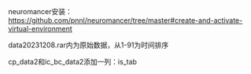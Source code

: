 neuromancer安装：https://github.com/pnnl/neuromancer/tree/master#create-and-activate-virtual-environment

data20231208.rar内为原始数据，从1-91为时间排序

cp_data2和ic_bc_data2添加一列：is_tab
